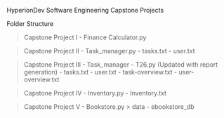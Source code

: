 HyperionDev Software Engineering Capstone Projects

Folder Structure
> Capstone Project I
    - Finance Calculator.py

> Capstone Project II
    - Task_manager.py
    - tasks.txt
    - user.txt

> Capstone Project III
    - Task_manager - T26.py (Updated with report generation)
    - tasks.txt
    - user.txt
    - task-overview.txt
    - user-overview.txt
    
> Capstone Project IV
    - Inventory.py
    - Inventory.txt

> Capstone Project V
    - Bookstore.py
    > data
        - ebookstore_db
